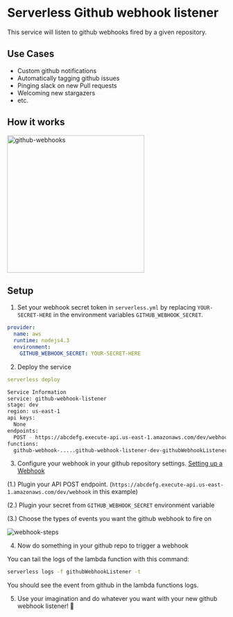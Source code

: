 # Serverless Github webhook listener

This service will listen to github webhooks fired by a given repository.

## Use Cases

* Custom github notifications
* Automatically tagging github issues
* Pinging slack on new Pull requests
* Welcoming new stargazers
* etc.

## How it works

<img width="316" alt="github-webhooks" src="https://cloud.githubusercontent.com/assets/532272/21461458/9d67f53e-c91f-11e6-9228-f57e47d9ed76.png">

## Setup

1. Set your webhook secret token in `serverless.yml` by replacing `YOUR-SECRET-HERE` in the environment variables `GITHUB_WEBHOOK_SECRET`.

  ```yml
  provider:
    name: aws
    runtime: nodejs4.3
    environment:
      GITHUB_WEBHOOK_SECRET: YOUR-SECRET-HERE
  ```

2. Deploy the service

  ```yaml
  serverless deploy
  ```

  ```bash
  Service Information
  service: github-webhook-listener
  stage: dev
  region: us-east-1
  api keys:
    None
  endpoints:
    POST - https://abcdefg.execute-api.us-east-1.amazonaws.com/dev/webhook
  functions:
    github-webhook-.....github-webhook-listener-dev-githubWebhookListener
  ```

3. Configure your webhook in your github repository settings. [Setting up a Webhook](https://developer.github.com/webhooks/creating/#setting-up-a-webhook)

  (1.) Plugin your API POST endpoint. (`https://abcdefg.execute-api.us-east-1.amazonaws.com/dev/webhook` in this example)

  (2.) Plugin your secret from `GITHUB_WEBHOOK_SECRET` environment variable

  (3.) Choose the types of events you want the github webhook to fire on

  ![webhook-steps](https://cloud.githubusercontent.com/assets/532272/21461773/db7cecd2-c922-11e6-9362-6bbf4661fe14.jpg)


4. Now do something in your github repo to trigger a webhook

  You can tail the logs of the lambda function with this command:
  ```bash
  serverless logs -f githubWebhookListener -t
  ```

  You should see the event from github in the lambda functions logs.

5. Use your imagination and do whatever you want with your new github webhook listener! 🎉
